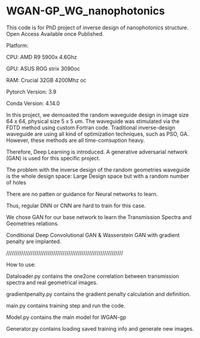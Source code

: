 # WGAN-GP_WG_nanophotonics
This code is for PhD project of inverse design of nanophotonics structure. Open Access Available once Published.

Platform: 

CPU: AMD R9 5900x 4.6Ghz

GPU: ASUS ROG strix 3090oc 

RAM: Crucial 32GB 4200Mhz oc

Pytorch Version: 3.9

Conda Version: 4.14.0


In this project, we demoasted the random waveguide design in image size 64 x 64, physical size 5 x 5 um. 
The waveguide was stimulated via the FDTD method using custom Fortran code. 
Traditional inverse-design waveguide are using all kind of optimization techniques, such as PSO, GA.
However, these methods are all time-comsuption heavy. 

Therefore, Deep Learning is introduced. A generative adversarial network (GAN) is used for this specific project.

The problem with the inverse design of the random geometries waveguide is the whole design space: 
Large Design space but with a random number of holes

There are no patten or guidance for Neural networks to learn. 

Thus, regular DNN or CNN are hard to train for this case. 


We chose GAN for our base network to learn the Transmission Spectra and Geometries relations. 


Conditional Deep Convolutional GAN  & Wasserstein GAN with gradient penalty are implanted. 











//////////////////////////////////////////////////////////////

How to use:


Dataloader.py contains the one2one correlation between transmission spectra and real geometrical images.


gradientpenalty.py contains the gradient penalty calculation and definition. 


main.py contains training step and run the code. 


Model.py contains the main model for WGAN-gp


Generator.py contains loading saved training info and generate new images.
















